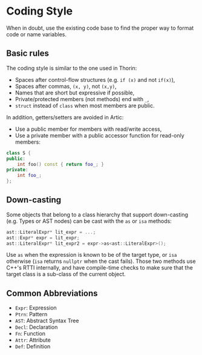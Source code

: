 # Coding Style

When in doubt, use the existing code base to find the proper way to format code or name variables.

## Basic rules

The coding style is similar to the one used in Thorin:

- Spaces after control-flow structures (e.g. `if (x)` and not `if(x)`),
- Spaces after commas, `(x, y)`, not `(x,y)`,
- Names that are short but expressive if possible,
- Private/protected members (not methods) end with `_`,
- `struct` instead of `class` when most members are public.

In addition, getters/setters are avoided in Artic:

- Use a public member for members with read/write access,
- Use a private member with a public accessor function for read-only members:

```cpp
class S {
public:
    int foo() const { return foo_; }
private:
    int foo_;
};
```

## Down-casting

Some objects that belong to a class hierarchy that support down-casting (e.g. Types or AST nodes)
can be cast with the `as` or `isa` methods:

```cpp
ast::LiteralExpr* lit_expr = ...;
ast::Expr* expr = lit_expr;
ast::LiteralExpr* lit_expr2 = expr->as<ast::LiteralExpr>();
```

Use `as` when the expression is known to be of the target type, or `isa` otherwise (`isa` returns
`nullptr` when the cast fails).  Those two methods use C++'s RTTI internally, and have compile-time
checks to make sure that the target class is a sub-class of the current object.

## Common Abbreviations

- `Expr`: Expression
- `Ptrn`: Pattern
- `AST`: Abstract Syntax Tree
- `Decl`: Declaration
- `Fn`: Function
- `Attr`: Attribute
- `Def`: Definition
